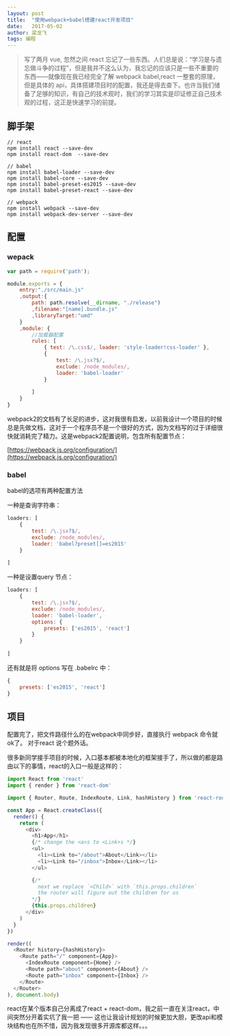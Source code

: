 ```yaml
---
layout: post
title:  "使用webpack+babel搭建react开发项目"
date:   2017-05-02
author: 梁龙飞
tags: 编程
---
```


> 写了两月 vue, 忽然之间 react 忘记了一些东西。人们总是说：“学习是与遗忘做斗争的过程”，但是我并不这么认为，我忘记的应该只是一些不重要的东西——就像现在我已经完全了解 webpack babel,react 一整套的原理，但是具体的 api，具体搭建项目时的配置，我还是得去查下。也许当我们储备了足够的知识，有自己的技术观时，我们的学习其实是印证修正自己技术观的过程，这正是快速学习的前提。

## 脚手架

```shell
// react
npm install react --save-dev
npm install react-dom  --save-dev

// babel
npm install babel-loader --save-dev
npm install babel-core --save-dev
npm install babel-preset-es2015 --save-dev
npm install babel-preset-react --save-dev

// webpack
npm install webpack --save-dev
npm install webpack-dev-server --save-dev
```

## 配置

### wepack

```javascript
var path = require('path');

module.exports = {
	entry:"./src/main.js"
	,output:{
		path: path.resolve(__dirname, "./release")
		,filename:"[name].bundle.js"
		,libraryTarget:"umd"
	}
	,module: {
        //加载器配置
        rules: [
            { test: /\.css$/, loader: 'style-loader!css-loader' },
			{
				test: /\.jsx?$/,
				exclude: /node_modules/,
				loader: 'babel-loader'
			}
           
        ]
    }
}
```

webpack2的文档有了长足的进步，这对我很有启发，以前我设计一个项目的时候总是先做文档，这对于一个程序员不是一个很好的方式，因为文档写的过于详细很快就消耗完了精力。这是webpack2配置说明，包含所有配置节点：

[https://webpack.js.org/configuration/](https://webpack.js.org/configuration/)


### babel

babel的选项有两种配置方法

一种是查询字符串：

```javascript
loaders: [
	{
		test: /\.jsx?$/,
		exclude: /node_modules/,
		loader: 'babel?preset[]=es2015'
	}
   
]
```

一种是设置query 节点：
```javascript
loaders: [
	{
		test: /\.jsx?$/,
		exclude: /node_modules/,
		loader: 'babel-loader',
		options: {
			presets: ['es2015', 'react']
		}
	}
   
]
```

还有就是将 options 写在 .babelrc 中：

```javascript
{
	presets: ['es2015', 'react']
}

```

## 项目

配置完了，把文件路径什么的在webpack中同步好，直接执行 webpack 命令就ok了。 对于react 说个题外话。

很多新同学接手项目的时候，入口基本都被本地化的框架接手了，所以做的都是路由以下的事情，react的入口一般是这样的：

```javascript
import React from 'react'
import { render } from 'react-dom'

import { Router, Route, IndexRoute, Link, hashHistory } from 'react-router'

const App = React.createClass({
  render() {
    return (
      <div>
        <h1>App</h1>
        {/* change the <a>s to <Link>s */}
        <ul>
          <li><Link to="/about">About</Link></li>
          <li><Link to="/inbox">Inbox</Link></li>
        </ul>

        {/*
          next we replace `<Child>` with `this.props.children`
          the router will figure out the children for us
        */}
        {this.props.children}
      </div>
    )
  }
})

render((
  <Router history={hashHistory}>
    <Route path="/" component={App}>
      <IndexRoute component={Home} />
      <Route path="about" component={About} />
      <Route path="inbox" component={Inbox} />
    </Route>
  </Router>
), document.body)

```

react在某个版本自己分离成了react + react-dom，我之前一直在关注react，中间突然分开着实坑了我一把 —— 这也让我设计规划的时候更加大胆，更改api和模块结构也在所不惜，因为我发现很多开源库都这样。。。

































